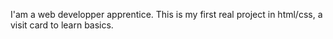 I'am a web developper apprentice.
This is my first real project in html/css, a visit card to learn basics.
